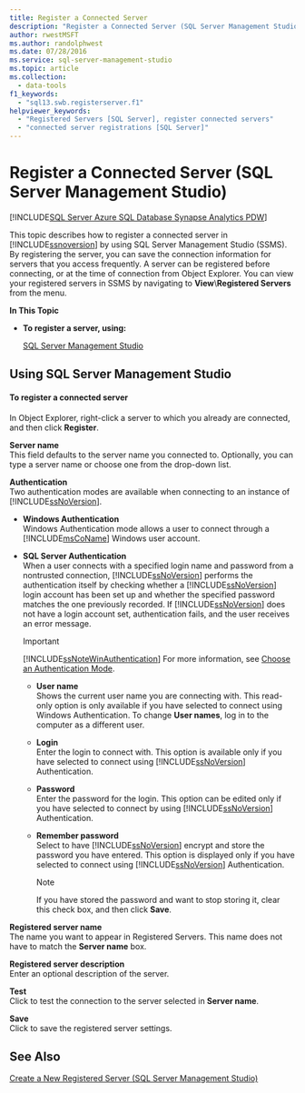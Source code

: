 ```yaml
---
title: Register a Connected Server
description: "Register a Connected Server (SQL Server Management Studio)"
author: rwestMSFT
ms.author: randolphwest
ms.date: 07/28/2016
ms.service: sql-server-management-studio
ms.topic: article
ms.collection:
  - data-tools
f1_keywords:
  - "sql13.swb.registerserver.f1"
helpviewer_keywords:
  - "Registered Servers [SQL Server], register connected servers"
  - "connected server registrations [SQL Server]"
---
```


# Register a Connected Server (SQL Server Management Studio)

[!INCLUDE[SQL Server Azure SQL Database Synapse Analytics PDW](../includes/applies-to-version/sql-asdb-asdbmi-asa-pdw.md)]

This topic describes how to register a connected server in [!INCLUDE[ssnoversion](../includes/ssnoversion-md.md)] by using SQL Server Management Studio (SSMS). By registering the server, you can save the connection information for servers that you access frequently. A server can be registered before connecting, or at the time of connection from Object Explorer.  You can view your registered servers in SSMS by navigating to **View**\\**Registered Servers** from the menu.
  
 **In This Topic**  
  
-   **To register a server, using:**  
  
     [SQL Server Management Studio](#SSMSProcedure)  
  
##  <a name="SSMSProcedure"></a> Using SQL Server Management Studio  
  
#### To register a connected server  
  
In Object Explorer, right-click a server to which you already are connected, and then click **Register**.
  
**Server name**  
This field defaults to the server name you connected to.  Optionally, you can type a server name or choose one from the drop-down list.

**Authentication**  
Two authentication modes are available when connecting to an instance of [!INCLUDE[ssNoVersion](../includes/ssnoversion-md.md)]. 

-    **Windows Authentication**  
Windows Authentication mode allows a user to connect through a [!INCLUDE[msCoName](../includes/msconame-md.md)] Windows user account. 

-    **SQL Server Authentication**   
When a user connects with a specified login name and password from a nontrusted connection, [!INCLUDE[ssNoVersion](../includes/ssnoversion-md.md)] performs the authentication itself by checking whether a [!INCLUDE[ssNoVersion](../includes/ssnoversion-md.md)] login account has been set up and whether the specified password matches the one previously recorded. If [!INCLUDE[ssNoVersion](../includes/ssnoversion-md.md)] does not have a login account set, authentication fails, and the user receives an error message.

     > [!IMPORTANT]  
     > [!INCLUDE[ssNoteWinAuthentication](../includes/ssnotewinauthentication-md.md)] For more information, see [Choose an Authentication Mode](/sql/relational-databases/security/choose-an-authentication-mode).  

     -    **User name**  
Shows the current user name you are connecting with. This read-only option is only available if you have selected to connect using Windows Authentication. To change **User names**, log in to the computer as a different user. 

     -    **Login**  
Enter the login to connect with. This option is available only if you have selected to connect using [!INCLUDE[ssNoVersion](../includes/ssnoversion-md.md)] Authentication.  

     -    **Password**  
Enter the password for the login. This option can be edited only if you have selected to connect by using [!INCLUDE[ssNoVersion](../includes/ssnoversion-md.md)] Authentication. 

     -    **Remember password**  
Select to have [!INCLUDE[ssNoVersion](../includes/ssnoversion-md.md)] encrypt and store the password you have entered. This option is displayed only if you have selected to connect using [!INCLUDE[ssNoVersion](../includes/ssnoversion-md.md)] Authentication.  

          > [!NOTE]  
          > If you have stored the password and want to stop storing it, clear this check box, and then click **Save**.  

**Registered server name**  
The name you want to appear in Registered Servers. This name does not have to match the **Server name** box.  
  
**Registered server description**  
Enter an optional description of the server.  
  
**Test**  
Click to test the connection to the server selected in **Server name**.  
  
**Save**  
Click to save the registered server settings. 

## See Also

[Create a New Registered Server (SQL Server Management Studio)](create-a-new-registered-server-sql-server-management-studio.md)
